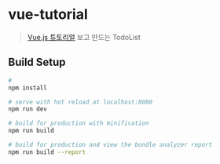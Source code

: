# vue-tutorial

> [Vue.js 튜토리얼](https://kr.vuejs.org/v2/guide/) 보고 만드는 TodoList

## Build Setup

``` bash
#
npm install

# serve with hot reload at localhost:8080
npm run dev

# build for production with minification
npm run build

# build for production and view the bundle analyzer report
npm run build --report
```